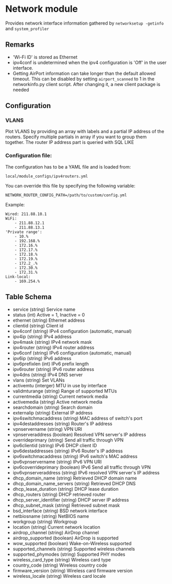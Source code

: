 Network module
==============

Provides network interface information gathered by `networksetup -getinfo` and `system_profiler`


Remarks
---

* 'Wi-Fi ID' is stored as Ethernet
* ipv4conf is undetermined when the ipv4 configuration is 'Off' in the user interface.
* Getting AirPort information can take longer than the default allowed timeout. This can be disabled by setting `airport_scanned` to 1 in the networkinfo.py client script. After changing it, a new client package is needed

Configuration
-------------

### VLANS

Plot VLANS by providing an array with labels and a partial IP address of the routers. Specify multiple partials in array
if you want to group them together.
The router IP address part is queried with SQL LIKE

### Configuration file:

The configuration has to be a YAML file and is loaded from: 

`local/module_configs/ipv4routers.yml`

You can override this file by specifying the following variable:

`NETWORK_ROUTER_CONFIG_PATH=/path/to/custom/config.yml`

Example:
```
Wired: 211.88.10.1
WiFi:
    - 211.88.12.1
    - 211.88.13.1
'Private range':
    - 10.%
    - 192.168.%
    - 172.16.%
    - 172.17.%
    - 172.18.%
    - 172.19.%
    - 172.2_.%
    - 172.30.%
    - 172.31.%
Link-local:
    - 169.254.%
```


Table Schema
-----

* service (string) Service name
* status (int) Active = 1, Inactive = 0
* ethernet (string) Ethernet address
* clientid (string) Client id
* ipv4conf (string) IPv4 configuration (automatic, manual)
* ipv4ip (string) IPv4 address
* ipv4mask (string) IPv4 network mask
* ipv4router (string) IPv4 router address
* ipv6conf (string) IPv6 configuration (automatic, manual)
* ipv6ip (string) IPv6 address
* ipv6prefixlen (int) IPv6 prefix length
* ipv6router (string) IPv6 router address
* ipv4dns (string) IPv4 DNS server
* vlans (string) Set VLANs
* activemtu (interger) MTU in use by interface
* validmturange (string) Range of supported MTUs
* currentmedia (string) Current network media
* activemedia (string) Active network media
* searchdomain (string) Search domain
* externalip (string) External IP address
* ipv4switchmacaddress (string) MAC address of switch's port
* ipv4destaddresses (string) Router's IP address
* vpnservername (string) VPN URI
* vpnserveraddress (boolean) Resolved VPN server's IP address
* overrideprimary (string) Send all traffic through VPN
* ipv6clientid (string) IPv6 DHCP client ID
* ipv6destaddresses (string) IPv6 Router's IP address
* ipv6switchmacaddress (string) IPv6 switch's MAC address
* ipv6vpnservername (string) IPv6 VPN URI
* ipv6coverrideprimary (boolean) IPv6 Send all traffic through VPN
* ipv6vpnserveraddress (string) IPv6 resolved VPN server's IP address
* dhcp_domain_name (string) Retrieved DHCP domain name
* dhcp_domain_name_servers (string) Retrieved DHCP DNS
* dhcp_lease_duration (string) DHCP lease duration
* dhcp_routers (string) DHCP retrieved router
* dhcp_server_identifier (string) DHCP server IP address
* dhcp_subnet_mask (string) Retrieved subnet mask
* bsd_interface (string) BSD network interface
* netbiosname (string) NetBIOS name
* workgroup (string) Workgroup
* location (string) Current network location
* airdrop_channel (string) AirDrop channel
* airdrop_supported (boolean) AirDrop is supported
* wow_supported (boolean) Wake-on-Wireless supported
* supported_channels (string) Supported wireless channels
* supported_phymodes (string) Supported PHY modes
* wireless_card_type (string) Wireless card type
* country_code (string) Wireless country code
* firmware_version (string) Wireless card firmware version
* wireless_locale (string) Wireless card locale
